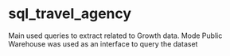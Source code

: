 # sql_travel_agency
Main used queries to extract related to Growth data. Mode Public Warehouse was used as an interface to query the dataset

